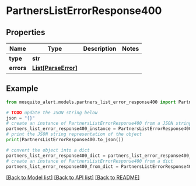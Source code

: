 # PartnersListErrorResponse400


## Properties

Name | Type | Description | Notes
------------ | ------------- | ------------- | -------------
**type** | **str** |  | 
**errors** | [**List[ParseError]**](ParseError.md) |  | 

## Example

```python
from mosquito_alert.models.partners_list_error_response400 import PartnersListErrorResponse400

# TODO update the JSON string below
json = "{}"
# create an instance of PartnersListErrorResponse400 from a JSON string
partners_list_error_response400_instance = PartnersListErrorResponse400.from_json(json)
# print the JSON string representation of the object
print(PartnersListErrorResponse400.to_json())

# convert the object into a dict
partners_list_error_response400_dict = partners_list_error_response400_instance.to_dict()
# create an instance of PartnersListErrorResponse400 from a dict
partners_list_error_response400_from_dict = PartnersListErrorResponse400.from_dict(partners_list_error_response400_dict)
```
[[Back to Model list]](../README.md#documentation-for-models) [[Back to API list]](../README.md#documentation-for-api-endpoints) [[Back to README]](../README.md)


